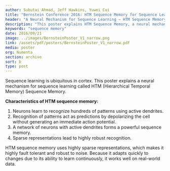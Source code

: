 ```yaml
---
author: Subutai Ahmad, Jeff Hawkins, Yuwei Cui
title: "Bernstein Conference 2016: HTM Sequence Memory for Sequence Learning"
header: "A Neural Mechanism for Sequence Learning – HTM Sequence Memory"
description: "This poster explains HTM Sequence Memory, a neural mechanism for sequence learning, which is ubiquitous in the cortex and has the following characteristics: 1) neurons learn to recognize patterns; 2) pattern recognition acts as predictions; 3) a neuron network forms a sequence memory, and 4) sparse presentations lead to robust recognition."
keywords: "sequence memory"
date: 2016/09/21
image: ../images/BernsteinPoster_V1_narrow.png
link: /assets/pdf/posters/BernsteinPoster_V1_narrow.pdf
media: poster
org: Numenta
section: archive
sort: b
type: post
---
```


Sequence learning is ubiquitous in cortex. This poster explains a neural mechanism for sequence learning called HTM (Hierarchical Temporal Memory) Sequence Memory.


**Characteristics of HTM sequence memory:**

1. Neurons learn to recognize hundreds of patterns using active dendrites.
2. Recognition of patterns act as predictions by depolarizing the cell without generating an immediate
action potential.
3. A network of neurons with active dendrites forms a powerful sequence memory.
4. Sparse representations lead to highly robust recognition.

HTM sequence memory uses highly sparse representations, which makes it highly fault tolerant and robust to noise. Because it adapts quickly to changes due to its ability to learn continuously, it works well on real-world data.
